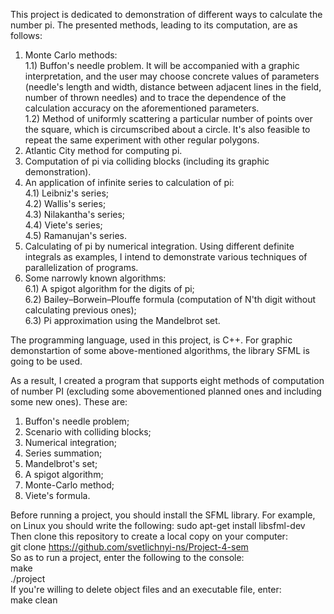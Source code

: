 This project is dedicated to demonstration of different ways to calculate the number pi. The presented methods, leading to its computation, are as follows:
1) Monte Carlo methods:  
1.1) Buffon's needle problem. It will be accompanied with a graphic interpretation, and the user may choose concrete values of parameters (needle's length and width, distance between adjacent lines in the field, number of thrown needles) and to trace the dependence of the calculation accuracy on the aforementioned parameters.  
1.2) Method of uniformly scattering a particular number of points over the square, which is circumscribed about a circle. It's also feasible to repeat the same experiment with other regular polygons.  
2) Atlantic City method for computing pi.  
3) Computation of pi via colliding blocks (including its graphic demonstration).  
4) An application of infinite series to calculation of pi:  
4.1) Leibniz's series;  
4.2) Wallis's series;  
4.3) Nilakantha's series;  
4.4) Viete's series;  
4.5) Ramanujan's series.  
5) Calculating of pi by numerical integration. Using different definite integrals as examples, I intend to demonstrate various techniques of parallelization of programs.  
6) Some narrowly known algorithms:  
6.1) A spigot algorithm for the digits of pi;  
6.2) Bailey–Borwein–Plouffe formula (computation of N'th digit without calculating previous ones);  
6.3) Pi approximation using the Mandelbrot set.  

The programming language, used in this project, is C++. For graphic demonstartion of some above-mentioned algorithms, the library SFML is going to be used.

As a result, I created a program that supports eight methods of computation of number PI (excluding some abovementioned planned ones and including some new ones). These are:  
1) Buffon's needle problem;  
2) Scenario with colliding blocks;  
3) Numerical integration;  
4) Series summation;  
5) Mandelbrot's set;  
6) A spigot algorithm;  
7) Monte-Carlo method;  
8) Viete's formula.  
  
Before running a project, you should install the SFML library. For example, on Linux you should write the following:  sudo apt-get install libsfml-dev  
Then clone this repository to create a local copy on your computer:  
git clone https://github.com/svetlichnyi-ns/Project-4-sem  
So as to run a project, enter the following to the console:  
make  
./project  
If you're willing to delete object files and an executable file, enter:  
make clean
